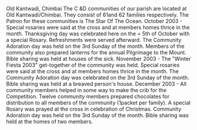 Old Kantwadi, Chimbai The C &D communities of our parish are located at
Old Kantwadi/Chimbai. They consist of 61and 62 families respectively.
The Patron for these communities is The Star Of The Ocean. October
2003 - Special rosaries were said at the cross and at members homes
thrice in the month. Thanksgiving day was celebrated here on the = 5th
of October with a special Rosary. Refreshments were served afterward.
The Community Adoration day was held on the 3rd Sunday of the month.
Members of the community also prepared lanterns for the annual
Pilgrimage to the Mount. Bible sharing was held at houses of the sick.
November 2003 - The \"Winter Fiesta 2003\" get-together of the community
was held. Special rosaries were said at the cross and at members homes
thrice in the month. The Community Adoration day was celebrated on the
3rd Sunday of the month. Bible sharing was held at a breaved person\'s
house. December 2003 - All community members helped in some way to make
the crib for the Competition. Twelve community members prepared
chocolates for distribution to all members of the community (1packet per
family). A special Rosary was prayed at the cross in celebration of
Christmas. Community Adoration day was held on the 3rd Sunday of the
month. Bible sharing was held at the homes of two members.
